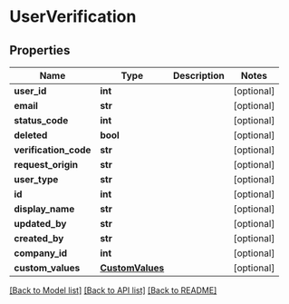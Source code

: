 # UserVerification

## Properties
Name | Type | Description | Notes
------------ | ------------- | ------------- | -------------
**user_id** | **int** |  | [optional] 
**email** | **str** |  | [optional] 
**status_code** | **int** |  | [optional] 
**deleted** | **bool** |  | [optional] 
**verification_code** | **str** |  | [optional] 
**request_origin** | **str** |  | [optional] 
**user_type** | **str** |  | [optional] 
**id** | **int** |  | [optional] 
**display_name** | **str** |  | [optional] 
**updated_by** | **str** |  | [optional] 
**created_by** | **str** |  | [optional] 
**company_id** | **int** |  | [optional] 
**custom_values** | [**CustomValues**](CustomValues.md) |  | [optional] 

[[Back to Model list]](../README.md#documentation-for-models) [[Back to API list]](../README.md#documentation-for-api-endpoints) [[Back to README]](../README.md)

